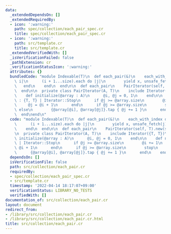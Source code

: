 ```yaml
---
data:
  _extendedDependsOn: []
  _extendedRequiredBy:
  - icon: ':warning:'
    path: spec/collection/each_pair_spec.cr
    title: spec/collection/each_pair_spec.cr
  - icon: ':warning:'
    path: src/template.cr
    title: src/template.cr
  _extendedVerifiedWith: []
  _isVerificationFailed: false
  _pathExtension: cr
  _verificationStatusIcon: ':warning:'
  attributes: {}
  bundledCode: "module Indexable(T)\n  def each_pair(&)\n    each_with_index do |x,\
    \ i|\n      (i + 1...size).each do |j|\n        yield x, unsafe_fetch(j)\n   \
    \   end\n    end\n  end\n\n  def each_pair\n    PairIterator(self, T).new(self)\n\
    \  end\n\n  private class PairIterator(A, T)\n    include Iterator({T, T})\n\n\
    \    def initialize(@array : A)\n      @i, @j = 0, 1\n    end\n\n    def next\
    \ : {T, T} | Iterator::Stop\n      if @j >= @array.size\n        @i += 1\n   \
    \     @j = @i + 1\n      end\n      if @j >= @array.size\n        stop\n     \
    \ else\n        {@array[@i], @array[@j]}.tap { @j += 1 }\n      end\n    end\n\
    \  end\nend\n"
  code: "module Indexable(T)\n  def each_pair(&)\n    each_with_index do |x, i|\n\
    \      (i + 1...size).each do |j|\n        yield x, unsafe_fetch(j)\n      end\n\
    \    end\n  end\n\n  def each_pair\n    PairIterator(self, T).new(self)\n  end\n\
    \n  private class PairIterator(A, T)\n    include Iterator({T, T})\n\n    def\
    \ initialize(@array : A)\n      @i, @j = 0, 1\n    end\n\n    def next : {T, T}\
    \ | Iterator::Stop\n      if @j >= @array.size\n        @i += 1\n        @j =\
    \ @i + 1\n      end\n      if @j >= @array.size\n        stop\n      else\n  \
    \      {@array[@i], @array[@j]}.tap { @j += 1 }\n      end\n    end\n  end\nend\n"
  dependsOn: []
  isVerificationFile: false
  path: src/collection/each_pair.cr
  requiredBy:
  - spec/collection/each_pair_spec.cr
  - src/template.cr
  timestamp: '2022-04-14 18:17:07+09:00'
  verificationStatus: LIBRARY_NO_TESTS
  verifiedWith: []
documentation_of: src/collection/each_pair.cr
layout: document
redirect_from:
- /library/src/collection/each_pair.cr
- /library/src/collection/each_pair.cr.html
title: src/collection/each_pair.cr
---
```


